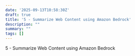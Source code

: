 ```yaml
---
date: '2025-09-13T10:58:30Z'
draft: true
title: '5 - Summarize Web Content using Amazon Bedrock'
description: ""
summary: ""
tags: []
---
```


5 - Summarize Web Content using Amazon Bedrock
